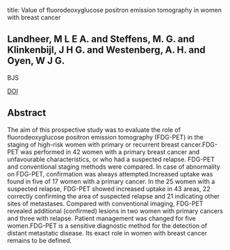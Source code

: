 title: Value of fluorodeoxyglucose positron emission tomography in women with breast cancer

## Landheer, M L E A. and Steffens, M. G. and Klinkenbijl, J H G. and Westenberg, A. H. and Oyen, W J G.
BJS

<a href="https://doi.org/10.1002/bjs.5046">DOI</a>

## Abstract
The aim of this prospective study was to evaluate the role of fluorodeoxyglucose positron emission tomography (FDG-PET) in the staging of high-risk women with primary or recurrent breast cancer.FDG-PET was performed in 42 women with a primary breast cancer and unfavourable characteristics, or who had a suspected relapse. FDG-PET and conventional staging methods were compared. In case of abnormality on FDG-PET, confirmation was always attempted.Increased uptake was found in five of 17 women with a primary cancer. In the 25 women with a suspected relapse, FDG-PET showed increased uptake in 43 areas, 22 correctly confirming the area of suspected relapse and 21 indicating other sites of metastases. Compared with conventional imaging, FDG-PET revealed additional (confirmed) lesions in two women with primary cancers and three with relapse. Patient management was changed for five women.FDG-PET is a sensitive diagnostic method for the detection of distant metastatic disease. Its exact role in women with breast cancer remains to be defined.

